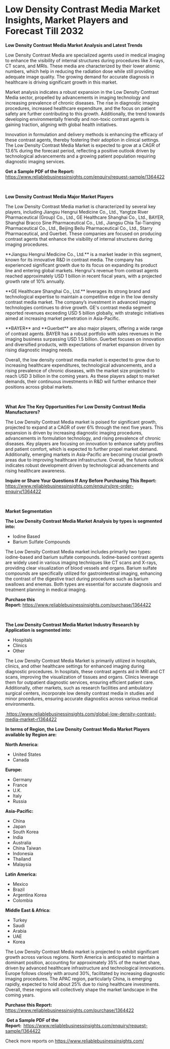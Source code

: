 <p><h1>Low Density Contrast Media Market Insights, Market Players and Forecast Till 2032</h1></p><p><strong>Low Density Contrast Media Market Analysis and Latest Trends</strong></p>
<p><p>Low Density Contrast Media are specialized agents used in medical imaging to enhance the visibility of internal structures during procedures like X-rays, CT scans, and MRIs. These media are characterized by their lower atomic numbers, which help in reducing the radiation dose while still providing adequate image quality. The growing demand for accurate diagnosis in healthcare is driving significant growth in this market.</p><p>Market analysis indicates a robust expansion in the Low Density Contrast Media sector, propelled by advancements in imaging technology and increasing prevalence of chronic diseases. The rise in diagnostic imaging procedures, increased healthcare expenditure, and the focus on patient safety are further contributing to this growth. Additionally, the trend towards developing environmentally friendly and non-toxic contrast agents is gaining traction, aligning with global health initiatives. </p><p>Innovation in formulation and delivery methods is enhancing the efficacy of these contrast agents, thereby fostering their adoption in clinical settings. The Low Density Contrast Media Market is expected to grow at a CAGR of 13.6% during the forecast period, reflecting a positive outlook driven by technological advancements and a growing patient population requiring diagnostic imaging services.</p></p>
<p><strong>Get a Sample PDF of the Report:&nbsp;</strong> <a href="https://www.reliablebusinessinsights.com/enquiry/request-sample/1364422?utm_campaign=3453&utm_medium=2&utm_source=Github&utm_content=ia&utm_term=27032025&utm_id=low-density-contrast-media">https://www.reliablebusinessinsights.com/enquiry/request-sample/1364422</a></p>
<p>&nbsp;</p>
<p><strong>Low Density Contrast Media Major Market Players</strong></p>
<p><p>The Low Density Contrast Media market is characterized by several key players, including Jiangsu Hengrui Medicine Co., Ltd., Yangtze River Pharmaceutical (Group) Co., Ltd., GE Healthcare Shanghai Co., Ltd., BAYER, Shanghai Bracco Sine Pharmaceutical Co., Ltd., Jiangsu Chia Tai-Tianqing Pharmaceutical Co., Ltd., Beijing Beilu Pharmaceutical Co., Ltd., Starry Pharmaceutical, and Guerbet. These companies are focused on producing contrast agents that enhance the visibility of internal structures during imaging procedures.</p><p>**Jiangsu Hengrui Medicine Co., Ltd.** is a market leader in this segment, known for its innovative R&D in contrast media. The company has experienced significant growth due to its focus on expanding its product line and entering global markets. Hengrui's revenue from contrast agents reached approximately USD 1 billion in recent fiscal years, with a projected growth rate of 10% annually.</p><p>**GE Healthcare Shanghai Co., Ltd.** leverages its strong brand and technological expertise to maintain a competitive edge in the low density contrast media market. The company’s investment in advanced imaging technologies continues to drive growth. GE's contrast media segment reported revenues exceeding USD 5 billion globally, with strategic initiatives aimed at increasing market penetration in Asia-Pacific.</p><p>**BAYER** and **Guerbet** are also major players, offering a wide range of contrast agents. BAYER has a robust portfolio with sales revenues in the imaging business surpassing USD 1.5 billion. Guerbet focuses on innovation and diversified products, with expectations of market expansion driven by rising diagnostic imaging needs.</p><p>Overall, the low density contrast media market is expected to grow due to increasing healthcare expenditures, technological advancements, and a rising prevalence of chronic diseases, with the market size projected to reach USD 3 billion in the coming years. As these players adapt to market demands, their continuous investments in R&D will further enhance their positions across global markets.</p></p>
<p>&nbsp;</p>
<p><strong>What Are The Key Opportunities For Low Density Contrast Media Manufacturers?</strong></p>
<p><p>The Low Density Contrast Media market is poised for significant growth, projected to expand at a CAGR of over 6% through the next five years. This expansion is driven by increasing diagnostic imaging procedures, advancements in formulation technology, and rising prevalence of chronic diseases. Key players are focusing on innovation to enhance safety profiles and patient comfort, which is expected to further propel market demand. Additionally, emerging markets in Asia-Pacific are becoming crucial growth areas due to improving healthcare infrastructure. Overall, the future outlook indicates robust development driven by technological advancements and rising healthcare awareness.</p></p>
<p><strong>Inquire or Share Your Questions If Any Before Purchasing This Report:</strong> <a href="https://www.reliablebusinessinsights.com/enquiry/pre-order-enquiry/1364422?utm_campaign=3453&utm_medium=2&utm_source=Github&utm_content=ia&utm_term=27032025&utm_id=low-density-contrast-media">https://www.reliablebusinessinsights.com/enquiry/pre-order-enquiry/1364422</a></p>
<p>&nbsp;</p>
<p><strong>Market Segmentation</strong></p>
<p><strong>The Low Density Contrast Media Market Analysis by types is segmented into:</strong></p>
<p><ul><li>Iodine Based</li><li>Barium Sulfate Compounds</li></ul></p>
<p><p>The Low Density Contrast Media market includes primarily two types: iodine-based and barium sulfate compounds. Iodine-based contrast agents are widely used in various imaging techniques like CT scans and X-rays, providing clear visualization of blood vessels and organs. Barium sulfate compounds are specifically utilized for gastrointestinal imaging, enhancing the contrast of the digestive tract during procedures such as barium swallows and enemas. Both types are essential for accurate diagnosis and treatment planning in medical imaging.</p></p>
<p><strong>Purchase this Report:&nbsp;</strong><a href="https://www.reliablebusinessinsights.com/purchase/1364422?utm_campaign=3453&utm_medium=2&utm_source=Github&utm_content=ia&utm_term=27032025&utm_id=low-density-contrast-media">https://www.reliablebusinessinsights.com/purchase/1364422</a></p>
<p>&nbsp;</p>
<p><strong>The Low Density Contrast Media Market Industry Research by Application is segmented into:</strong></p>
<p><ul><li>Hospitals</li><li>Clinics</li><li>Other</li></ul></p>
<p><p>The Low Density Contrast Media Market is primarily utilized in hospitals, clinics, and other healthcare settings for enhanced imaging during diagnostic procedures. In hospitals, these contrast agents aid in MRI and CT scans, improving the visualization of tissues and organs. Clinics leverage them for outpatient diagnostic services, ensuring efficient patient care. Additionally, other markets, such as research facilities and ambulatory surgical centers, incorporate low density contrast media in studies and minor procedures, ensuring accurate diagnostics across various medical environments.</p></p>
<p><a href="https://www.reliablebusinessinsights.com/global-low-density-contrast-media-market-r1364422?utm_campaign=3453&utm_medium=2&utm_source=Github&utm_content=ia&utm_term=27032025&utm_id=low-density-contrast-media">&nbsp;https://www.reliablebusinessinsights.com/global-low-density-contrast-media-market-r1364422</a></p>
<p><strong>In terms of Region, the Low Density Contrast Media Market Players available by Region are:</strong></p>
<p>
    <p> <strong> North America: </strong>
        <ul>
            <li>United States</li>
            <li>Canada</li>
        </ul>
        </p> 
    <p> <strong> Europe: </strong>
        <ul>
            <li>Germany</li>
            <li>France</li>
            <li>U.K.</li>
            <li>Italy</li>
            <li>Russia</li>
        </ul>
        </p> 
    <p> <strong> Asia-Pacific: </strong>
        <ul>
            <li>China</li>
            <li>Japan</li>
            <li>South Korea</li>
            <li>India</li>
            <li>Australia</li>
            <li>China Taiwan</li>
            <li>Indonesia</li>
            <li>Thailand</li>
            <li>Malaysia</li>
        </ul>
        </p> 
    <p> <strong> Latin America: </strong>
        <ul>
            <li>Mexico</li>
            <li>Brazil</li>
            <li>Argentina Korea</li>
            <li>Colombia</li>
        </ul>
        </p> 
    <p> <strong> Middle East & Africa: </strong>
        <ul>
            <li>Turkey</li>
            <li>Saudi</li>
            <li>Arabia</li>
            <li>UAE</li>
            <li>Korea</li>
        </ul>
    </p>
    </p>
<p><p>The Low Density Contrast Media market is projected to exhibit significant growth across various regions. North America is anticipated to maintain a dominant position, accounting for approximately 35% of the market share, driven by advanced healthcare infrastructure and technological innovations. Europe follows closely with around 30%, facilitated by increasing diagnostic imaging procedures. The APAC region, particularly China, is emerging rapidly, expected to hold about 25% due to rising healthcare investments. Overall, these regions will collectively shape the market landscape in the coming years.</p></p>
<p><strong>Purchase this Report: </strong><a href="https://www.reliablebusinessinsights.com/purchase/1364422?utm_campaign=3453&utm_medium=2&utm_source=Github&utm_content=ia&utm_term=27032025&utm_id=low-density-contrast-media">https://www.reliablebusinessinsights.com/purchase/1364422</a></p>
<p>&nbsp;<strong>Get a Sample PDF of the Report:&nbsp;&nbsp;</strong><a href="https://www.reliablebusinessinsights.com/enquiry/request-sample/1364422?utm_campaign=3453&utm_medium=2&utm_source=Github&utm_content=ia&utm_term=27032025&utm_id=low-density-contrast-media">https://www.reliablebusinessinsights.com/enquiry/request-sample/1364422</a></p>
<p><strong></strong></p>
<p>Check more reports on <a href="https://www.reliablebusinessinsights.com/?utm_campaign=3453&utm_medium=2&utm_source=Github&utm_content=ia&utm_term=27032025&utm_id=low-density-contrast-media">https://www.reliablebusinessinsights.com/</a></p>
